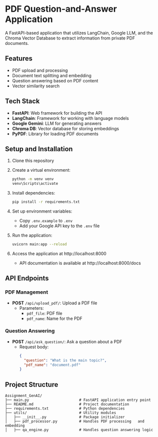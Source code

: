 # PDF Question-and-Answer Application

A FastAPI-based application that utilizes LangChain, Google LLM, and the Chroma Vector Database to extract information from private PDF documents.

## Features

- PDF upload and processing
- Document text splitting and embedding
- Question answering based on PDF content
- Vector similarity search

## Tech Stack

- **FastAPI**: Web framework for building the API
- **LangChain**: Framework for working with language models
- **Google Gemini**: LLM for generating answers
- **Chroma DB**: Vector database for storing embeddings
- **PyPDF**: Library for loading PDF documents

## Setup and Installation

1. Clone this repository

2. Create a virtual environment:
   ```bash
   python -m venv venv
   venv\Scripts\activate
   ```

3. Install dependencies:
   ```bash
   pip install -r requirements.txt
   ```

4. Set up environment variables:
   - Copy `.env.example` to `.env`
   - Add your Google API key to the `.env` file

5. Run the application:
   ```bash
   uvicorn main:app --reload
   ```

6. Access the application at http://localhost:8000
   - API documentation is available at http://localhost:8000/docs

## API Endpoints

### PDF Management

- **POST** `/api/upload_pdf/`: Upload a PDF file
  - Parameters: 
    - `pdf_file`: PDF file
    - `pdf_name`: Name for the PDF

### Question Answering

- **POST** `/api/ask_question/`: Ask a question about a PDF
  - Request body:
    ```json
    {
      "question": "What is the main topic?",
      "pdf_name": "document.pdf"
    }
    ```

## Project Structure

```
Assignment_GenAI/
├── main.py                       # FastAPI application entry point
├── README.md                     # Project documentation
├── requirements.txt              # Python dependencies
├── utils/                        # Utility modules
│   ├── __init__.py               # Package initializer
│   ├── pdf_processor.py          # Handles PDF processing   and embedding
│   ├── qa_engine.py              # Handles question answering logic
```

